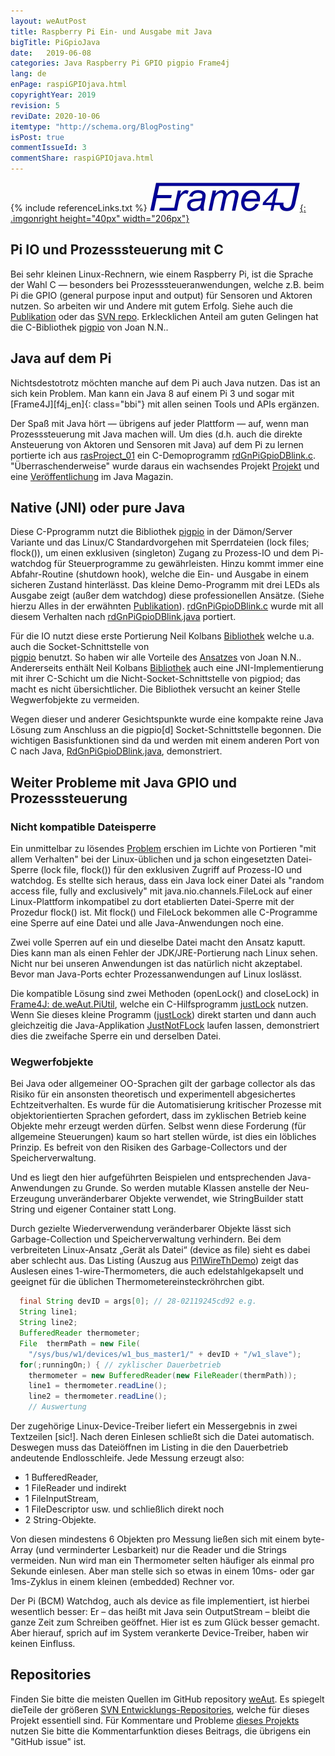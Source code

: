 ```yaml
---
layout: weAutPost
title: Raspberry Pi Ein- und Ausgabe mit Java
bigTitle: PiGpioJava
date:   2019-06-08
categories: Java Raspberry Pi GPIO pigpio Frame4j
lang: de
enPage: raspiGPIOjava.html
copyrightYear: 2019
revision: 5
reviDate: 2020-10-06
itemtype: "http://schema.org/BlogPosting"
isPost: true
commentIssueId: 3
commentShare: raspiGPIOjava.html
---
```

{% include referenceLinks.txt %}
[![Frame4J](/assets/icons_logos/frame4jlogo-02t.png "&gt; Frame4J"){: .imgonright height="40px" width="206px"}](https://frame4j.de/index_en.html)
## Pi IO und Prozesssteuerung mit C
Bei sehr kleinen Linux-Rechnern, wie einem Raspberry Pi, ist die Sprache
der Wahl C &mdash; besonders bei Prozesssteueranwendungen, welche z.B.
beim Pi die GPIO <!--more-->(general purpose input and output)
für Sensoren und Aktoren nutzen. So arbeiten wir und Andere mit gutem
Erfolg. Siehe auch die
[Publikation](https://a-weinert.de/pub/raspberry4remoteServices.pdf "Raspberry for remote services") 
oder das 
[SVN repo](https://weinert-automation.de/svn/rasProject_01/ "rasProject_0 (guest:guest)").
Erklecklichen Anteil am guten Gelingen hat die C-Bibliothek
[pigpio](http://abyz.me.uk/rpi/pigpio/index.html) von Joan N.N..

## Java auf dem Pi
Nichtsdestotrotz möchten manche auf dem Pi auch Java nutzen. Das ist an sich
kein Problem. Man kann ein Java&nbsp;8 auf einem Pi&nbsp;3 und sogar mit
[Frame4J][f4j_en]{: class="bbi"} mit allen seinen 
Tools und APIs ergänzen.

Der Spaß mit Java hört &mdash; übrigens auf jeder Plattform &mdash; auf, wenn 
man Prozesssteuerung mit Java machen will. Um dies (d.h. auch die direkte 
Ansteuerung von Aktoren und Sensoren mit Java) auf dem Pi zu lernen portierte
ich aus
[rasProject_01](https://a-weinert.de/pub/raspberry4remoteServices.pdf "Raspberry for remote services")
ein C-Demoprogramm
[rdGnPiGpioDBlink.c](https://github.com/a-weinert/weAut/blob/master/rasProject_01part/rdGnPiGpioDBlink.c "C GPIO demo").
"Überraschenderweise" wurde daraus ein wachsendes Projekt
[Projekt](https://github.com/a-weinert/weAut/) und eine
[Veröffentlichung](https://a-weinert.de/publication.html) im Java Magazin.

## Native (JNI) oder pure Java
Diese C-Pprogramm nutzt die Bibliothek
[pigpio](http://abyz.me.uk/rpi/pigpio/index.html) in der 
Dämon/Server Variante und das Linux/C Standardvorgehen mit Sperrdateien (lock
files; flock()), um einen exklusiven (singleton) Zugang zu Prozess-IO und dem
Pi-watchdog für Steuerprogramme zu gewährleisten. Hinzu kommt immer eine 
Abfahr-Routine (shutdown hook), welche die Ein- und Ausgabe in einem sicheren
Zustand hinterlässt. Das kleine Demo-Programm mit drei LEDs als Ausgabe zeigt
(außer dem watchdog) diese professionellen Ansätze. (Siehe hierzu Alles 
in der erwähnten 
[Publikation](https://a-weinert.de/pub/raspberry4remoteServices.pdf "Raspberry for remote services")).
[rdGnPiGpioDBlink.c](https://github.com/a-weinert/weAut/blob/master/rasProject_01part/rdGnPiGpioDBlink.c "C GPIO demo")
wurde mit all diesem Verhalten nach 
[rdGnPiGpioDBlink.java](https://github.com/a-weinert/weAut/blob/master/frame4j_part/de/weAut/tests/RdGnJPiGpioDBlink.java "Java GPIO demo") portiert. 

Für die IO nutzt diese erste Portierung Neil Kolbans
[Bibliothek](https://github.com/nkolban/jpigpio "interface to pigpio[d]")
welche u.a. auch die Socket-Schnittstelle von  
[pigpio](http://abyz.me.uk/rpi/pigpio/sif.html "socket interface docu") 
benutzt. So haben wir alle Vorteile des
[Ansatzes](http://abyz.me.uk/rpi/pigpio/index.html "pigpio library")
von Joan N.N.. Andererseits enthält Neil Kolbans
[Bibliothek](https://github.com/nkolban/jpigpio "interface to pigpio[d]") 
auch eine JNI-Implementierung mit ihrer C-Schicht um die Nicht-Socket-Schnittstelle
von pigpiod; das macht es nicht übersichtlicher. Die Bibliothek versucht an 
keiner Stelle Wegwerfobjekte zu vermeiden.

Wegen dieser und anderer Gesichtspunkte wurde eine kompakte reine Java 
Lösung zum Anschluss an die pigpio[d] Socket-Schnittstelle begonnen. Die
wichtigen Basisfunktionen sind da und werden mit einem anderen Port von C
nach Java,
[RdGnPiGpioDBlink.java](https://github.com/a-weinert/weAut/blob/master/frame4j_part/de/weAut/tests/RdGnPiGpioDBlink.java "compact pure Java"), demonstriert.

## Weiter Probleme mit Java GPIO und Prozesssteuerung
### Nicht kompatible Dateisperre
 
Ein unmittelbar zu lösendes [Problem](javaIncompFlock_de.html "siehe eigener Beitrag hierzu") erschien im Lichte von Portieren "mit
allem Verhalten" bei der Linux-üblichen und ja schon eingesetzten 
Datei-Sperre (lock file, flock()) für den exklusiven Zugriff auf Prozess-IO 
und watchdog. Es stellte sich heraus, dass ein Java lock einer Datei als 
"random access file, fully and exclusively" mit java.nio.channels.FileLock
auf einer Linux-Plattform  inkompatibel zu dort etablierten Datei-Sperre mit
der Prozedur flock() ist. Mit flock() und FileLock bekommen alle C-Programme
eine Sperre auf eine Datei und alle Java-Anwendungen noch eine. 

Zwei volle Sperren auf ein und dieselbe Datei macht den Ansatz kaputt. Dies
kann man als einen Fehler der JDK/JRE-Portierung nach Linux sehen. Nicht nur
bei unseren Anwendungen ist das natürlich nicht akzeptabel. Bevor man 
Java-Ports echter Prozessanwendungen auf Linux loslässt.

Die kompatible Lösung sind zwei Methoden (openLock() and closeLock) in
[Frame4J: de.weAut.PiUtil](https://github.com/a-weinert/weAut/blob/master/frame4j_part/de/weAut/PiUtil.java "openLock() and closeLock()"), welche ein C-Hilfsprogramm
[justLock](https://github.com/a-weinert/weAut/blob/master/rasProject_01part/justLock.c) nutzen. Wenn Sie 
dieses kleine Programm ([justLock](https://github.com/a-weinert/weAut/blob/master/rasProject_01part/justLock.c)) direkt starten und 
dann auch gleichzeitig die Java-Applikation 
[JustNotFLock](https://github.com/a-weinert/weAut/blob/master/frame4j_part/de/weAut/tests/JustNotFLock.java "de.weAut.tests.JustNotFLock (needs Frame4J installed") laufen lassen,
demonstriert dies die zweifache Sperre ein und derselben Datei.

### Wegwerfobjekte

Bei Java oder allgemeiner OO-Sprachen gilt der garbage collector als das 
Risiko für ein ansonsten theoretisch und experimentell abgesichertes
Echtzeitverhalten. Es wurde für die Automatisierung kritischer Prozesse
mit objektorientierten Sprachen gefordert, dass im zyklischen Betrieb
keine Objekte mehr erzeugt werden dürfen. Selbst wenn diese Forderung
(für allgemeine Steuerungen) kaum so hart stellen würde, ist dies ein
löbliches Prinzip. Es befreit von den Risiken des Garbage-Collectors
und der Speicherverwaltung.

Und es liegt den hier aufgeführten Beispielen und entsprechenden
Java-Anwendungen zu Grunde. So werden mutable Klassen anstelle der
Neu-Erzeugung unveränderbarer Objekte verwendet, wie StringBuilder
statt String und eigener Container statt Long.

Durch gezielte Wiederverwendung veränderbarer Objekte lässt sich
Garbage-Collection und Speicherverwaltung verhindern. Bei dem verbreiteten
Linux-Ansatz „Gerät als Datei“ (device as file) sieht es dabei aber
schlecht aus. Das Listing (Auszug aus
[Pi1WireThDemo](https://github.com/a-weinert/weAut/blob/master/frame4j_part/de/weAut/tests/Pi1WireThDemo.java "de.weAut.tests.Pi1WireThDemo")) zeigt das Auslesen eines 1-wire-Thermometers, die auch edelstahlgekapselt
und geeignet für die  üblichen Thermometereinsteckröhrchen gibt.  
```java
  final String devID = args[0]; // 28-02119245cd92 e.g.
  String line1;
  String line2;
  BufferedReader thermometer; 
  File  thermPath = new File(
    "/sys/bus/w1/devices/w1_bus_master1/" + devID + "/w1_slave");
  for(;runningOn;) { // zyklischer Dauerbetrieb
    thermometer = new BufferedReader(new FileReader(thermPath));
    line1 = thermometer.readLine();
    line2 = thermometer.readLine();
    // Auswertung
```
Der zugehörige Linux-Device-Treiber liefert ein Messergebnis in zwei
Textzeilen [sic!]. Nach deren Einlesen schließt sich die Datei 
automatisch. Deswegen muss das Dateiöffnen im Listing in die den
Dauerbetrieb andeutende Endlosschleife. Jede Messung erzeugt also:
 - 1 BufferedReader, 
 - 1 FileReader und indirekt 
 - 1 FileInputStream, 
 - 1 FileDescriptor usw.
und schließlich direkt noch 
 - 2 String-Objekte.
 
Von diesen mindestens 6 Objekten pro Messung ließen sich mit einem
byte-Array (und verminderter Lesbarkeit) nur die Reader und die Strings
vermeiden. Nun wird man ein Thermometer selten häufiger als einmal
pro Sekunde einlesen. Aber man stelle sich so etwas in einem 10ms-
oder gar 1ms-Zyklus in einem kleinen (embedded) Rechner vor.

Der Pi (BCM) Watchdog, auch als device as file implementiert, ist
hierbei wesentlich besser: Er – das heißt mit Java sein OutputStream – 
bleibt die ganze Zeit zum Schreiben geöffnet. Hier ist es zum Glück
besser gemacht. Aber hierauf, sprich auf im System verankerte
Device-Treiber, haben wir keinen Einfluss.

## Repositories

Finden Sie bitte die meisten Quellen im GitHub repository
[weAut](https://github.com/a-weinert/weAut/). Es spiegelt dieTeile der größeren
[SVN Entwicklungs-Repositories](https://weinert-automation.de/svn/ "guest:guest"),
welche für dieses Projekt essentiell sind. Für Kommentare und Probleme
[dieses Projekts](https://github.com/a-weinert/weAut/) nutzen Sie bitte die
Kommentarfunktion dieses Beitrags, die übrigens ein "GitHub issue" ist.   
